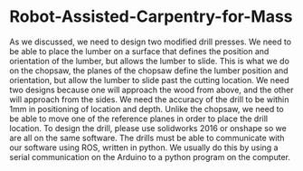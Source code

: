# Robot-Assisted-Carpentry-for-Mass
As we discussed, we need to design two modified drill presses. We need to be able to place the lumber on a surface that defines the position and orientation of the lumber, but allows the lumber to slide. This is what we do on the chopsaw, the planes of the chopsaw define the lumber position and orientation, but allow the lumber to slide past the cutting location.  We need two designs because one will approach the wood from above, and the other will approach from the sides. We need the accuracy of the drill to be within 1mm in positioning of location and depth.  Unlike the chopsaw, we need to be able to move one of the reference planes in order to place the drill location.  To design the drill, please use solidworks 2016 or onshape so we are all on the same software.   The drills must be able to communicate with our software using ROS, written in python. We usually do this by using a serial communication on the Arduino to a python program on the computer.  
